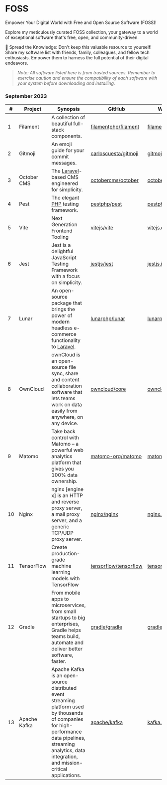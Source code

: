 # FOSS
Empower Your Digital World with Free and Open Source Software (FOSS)!

Explore my meticulously curated FOSS collection, your gateway to a world of exceptional software that's free, open, and community-driven.

📣 Spread the Knowledge: Don't keep this valuable resource to yourself! Share my software list with friends, family, colleagues, and fellow tech enthusiasts. Empower them to harness the full potential of their digital endeavors.

> *Note: All software listed here is from trusted sources. Remember to exercise caution and ensure the compatibility of each software with your system before downloading and installing.*

### September 2023

|#|Project|Synopsis|GitHub|Website|
|-|-------|--------|------|-------|
|1|Filament|A collection of beautiful full-stack components.|[filamentphp/filament](https://github.com/filamentphp/filament)|[filamentphp.com](https://filamentphp.com/)|
|2|Gitmoji|An emoji guide for your commit messages.|[carloscuesta/gitmoji](carloscuesta/gitmoji)|[gitmoji.dev](https://gitmoji.dev/)|
|3|October CMS|The [Laravel](https://github.com/laravel/laravel)-based CMS engineered for simplicity.|[octobercms/october](https://github.com/octobercms/october)|[octobercms.com](https://octobercms.com/)|
|4|Pest|The elegant [PHP](https://github.com/php) testing framework.|[pestphp/pest](https://github.com/pestphp/pest)|[pestphp.com](https://pestphp.com/)|
|5|Vite|Next Generation Frontend Tooling|[vitejs/vite](https://github.com/vitejs/vite)|[vitejs.dev](https://vitejs.dev/)|
|6|Jest|Jest is a delightful JavaScript Testing Framework with a focus on simplicity.|[jestjs/jest](https://github.com/jestjs/jest)|[jestjs.io](https://jestjs.io/)|
|7|Lunar|An open-source package that brings the power of modern headless e-commerce functionality to [Laravel](https://github.com/laravel/laravel).|[lunarphp/lunar](https://github.com/lunarphp/lunar)|[lunarphp.io](https://lunarphp.io/)|
|8|OwnCloud|ownCloud is an open-source file sync, share and content collaboration software that lets teams work on data easily from anywhere, on any device.|[owncloud/core](https://github.com/owncloud/core)|[owncloud.com](https://owncloud.com/)|
|9|Matomo|Take back control with Matomo – a powerful web analytics platform that gives you 100% data ownership.|[matomo-org/matomo](https://github.com/matomo-org/matomo)|[matomo.org](https://matomo.org/)|
|10|Nginx|nginx [engine x] is an HTTP and reverse proxy server, a mail proxy server, and a generic TCP/UDP proxy server.|[nginx/nginx](https://github.com/nginx/nginx)|[nginx.org](https://nginx.org/)|
|11|TensorFlow|Create production-grade machine learning models with TensorFlow|[tensorflow/tensorflow](https://github.com/tensorflow/tensorflow)|[tensorflow.org](https://www.tensorflow.org/)|
|12|Gradle|From mobile apps to microservices, from small startups to big enterprises, Gradle helps teams build, automate and deliver better software, faster.|[gradle/gradle](https://github.com/gradle/gradle)|[gradle.org](https://gradle.org/)|
|13|Apache Kafka|Apache Kafka is an open-source distributed event streaming platform used by thousands of companies for high-performance data pipelines, streaming analytics, data integration, and mission-critical applications.|[apache/kafka](https://github.com/apache/kafka)|[kafka.apache.org](https://kafka.apache.org/)|

